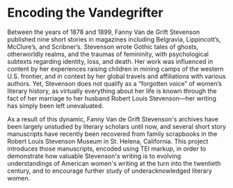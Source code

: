 # Encoding the Vandegrifter

<p>Between the years of 1878 and 1899, Fanny Van de Grift Stevenson published nine short stories in magazines including Belgravia, Lippincott’s, McClure’s, and Scribner’s. Stevenson wrote Gothic tales of ghosts, otherworldly realms, and the traumas of femininity, with psychological subtexts regarding identity, loss, and death. Her work was influenced in content by her experiences raising children in mining camps of the western U.S. frontier, and in context by her global travels and affiliations with various authors. Yet, Stevenson does not qualify as a “forgotten voice” of women’s literary history, as virtually everything about her life is known through the fact of her marriage to her husband Robert Louis Stevenson––her writing has simply been left unevaluated. </p>

<p>As a result of this dynamic, Fanny Van de Grift Stevenson's archives have been largely unstudied by literary scholars until now, and several short story manuscripts have recently been recovered from family scrapbooks in the Robert Louis Stevenson Museum in St. Helena, California. This project introduces those manuscripts, encoded using TEI markup, in order to demonstrate how valuable Stevenson's writing is to evolving understandings of American women's writing at the turn into the twentieth century, and to encourage further study of underacknowledged literary women.</p>
